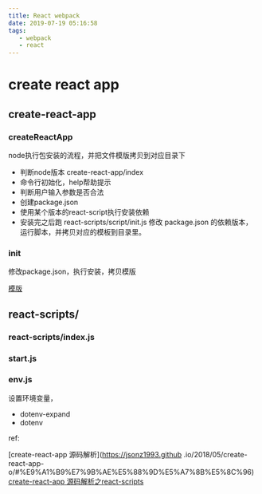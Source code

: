 ```yaml
---
title: React webpack
date: 2019-07-19 05:16:58
tags:
   - webpack
   - react
---
```

# create react app
## create-react-app
### createReactApp
node执行包安装的流程，并把文件模版拷贝到对应目录下
 - 判断node版本 create-react-app/index
 - 命令行初始化，help帮助提示
 - 判断用户输入参数是否合法
 - 创建package.json
 - 使用某个版本的react-script执行安装依赖
 - 安装完之后跑 react-scripts/script/init.js 修改 package.json 的依赖版本，运行脚本，并拷贝对应的模板到目录里。
 
### init
修改package.json，执行安装，拷贝模版

[模版](https://github.com/facebook/create-react-app/blob/master/packages/cra-template/template/README.md)

## react-scripts/

### react-scripts/index.js


### start.js

### env.js
设置环境变量，
 - dotenv-expand
 - dotenv





ref:
 
[create-react-app 源码解析](https://jsonz1993.github
.io/2018/05/create-react-app-o/#%E9%A1%B9%E7%9B%AE%E5%88%9D%E5%A7%8B%E5%8C%96)
[create-react-app 源码解析之react-scripts](https://juejin.im/post/5af98aaf518825426d2d4142)
